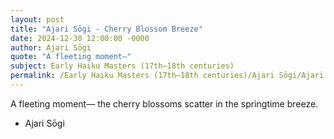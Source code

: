```yaml
---
layout: post
title: "Ajari Sōgi - Cherry Blossom Breeze"
date: 2024-12-30 12:00:00 -0000
author: Ajari Sōgi
quote: "A fleeting moment—"
subject: Early Haiku Masters (17th–18th centuries)
permalink: /Early Haiku Masters (17th–18th centuries)/Ajari Sōgi/Ajari Sōgi - Cherry Blossom Breeze
---
```


A fleeting moment—
the cherry blossoms scatter
in the springtime breeze.

- Ajari Sōgi
